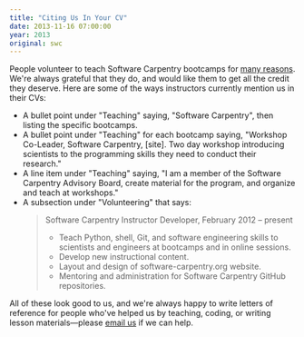 ```yaml
---
title: "Citing Us In Your CV"
date: 2013-11-16 07:00:00
year: 2013
original: swc
---
```

<p>
  People volunteer to teach Software Carpentry bootcamps for
  <a href="{{site.baseurl}}/faq/#why-become-an-instructor">many reasons</a>.
  We're always grateful that they do,
  and would like them to get all the credit they deserve.
  Here are some of the ways instructors currently mention us in their CVs:
</p>
<ul>
  <li>A bullet point under "Teaching" saying, "Software Carpentry", then listing the specific bootcamps.</li>
  <li>A bullet point under "Teaching" for each bootcamp saying, "Workshop Co-Leader, Software Carpentry, [site].  Two day workshop introducing scientists to the programming skills they need to conduct their research."</li>
  <li>A line item under "Teaching" saying, "I am a member of the Software Carpentry Advisory Board, create material for the program, and organize and teach at workshops."</li>
  <li>A subsection under "Volunteering" that says:
    <blockquote>
      Software Carpentry Instructor Developer, February 2012 &ndash; present
      <ul>
	<li>Teach Python, shell, Git, and software engineering skills to scientists and engineers at bootcamps and in online sessions.</li>
	<li>Develop new instructional content.</li>
	<li>Layout and design of software-carpentry.org website.</li>
	<li>Mentoring and administration for Software Carpentry GitHub repositories.</li>
      </ul>
    </blockquote>
  </li>
</ul>
<p>
  All of these look good to us,
  and we're always happy to write letters of reference for people who've helped us by teaching,
  coding,
  or writing lesson materials&mdash;please <a href="mailto:{{site.contact}}">email us</a> if we can help.
</p>
